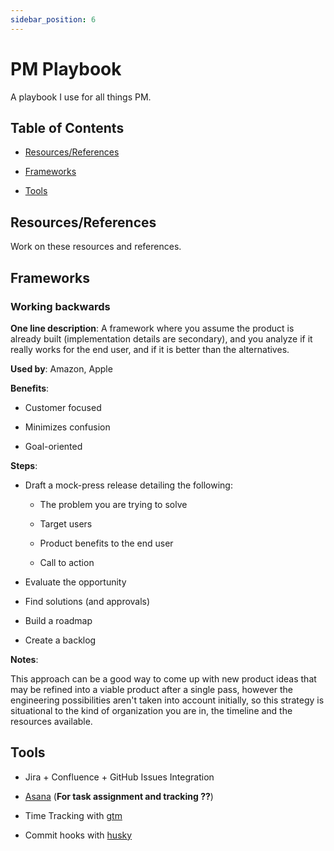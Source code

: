 ```yaml
---
sidebar_position: 6
---
```


# PM Playbook

A playbook I use for all things PM.

## Table of Contents

- [Resources/References](#resources-references)

- [Frameworks](#frameworks)

- [Tools](#tools)

## Resources/References

Work on these resources and references.

## Frameworks

### Working backwards

**One line description**: A framework where you assume the product is already built (implementation details are secondary), and you analyze if it really works for the end user, and if it is better than the alternatives.

**Used by**: Amazon, Apple

**Benefits**:

- Customer focused

- Minimizes confusion

- Goal-oriented

**Steps**:

- Draft a mock-press release detailing the following:

	- The problem you are trying to solve

	- Target users

	- Product benefits to the end user

	- Call to action

- Evaluate the opportunity

- Find solutions (and approvals)

- Build a roadmap

- Create a backlog

**Notes**:

This approach can be a good way to come up with new product ideas that may be refined into a viable product after a single pass, however the engineering possibilities aren't taken into account initially, so this strategy is situational to the kind of organization you are in, the timeline and the resources available.

## Tools

- Jira + Confluence + GitHub Issues Integration

- <u>Asana</u> (**For task assignment and tracking ??**)

- Time Tracking with [gtm](https://github.com/git-time-metric/gtm#install-the-latest-gtm-release)

- Commit hooks with [husky](https://github.com/typicode/husky)

